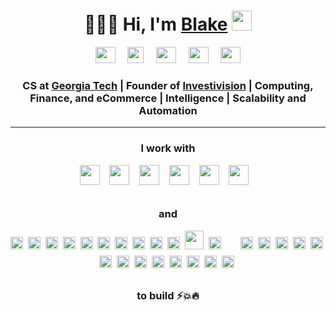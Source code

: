 <h1 align="center">👨🏻‍💻 Hi, I'm <a href="https://blakesanie.com">Blake</a> <img src="https://raw.githubusercontent.com/MartinHeinz/MartinHeinz/master/wave.gif" width="32px">
</h1>

<div align="center">
    <a href="https://blakesanie.com" target="_blank" >
    <img height="26" width="32" src="https://image.flaticon.com/icons/svg/88/88272.svg" /></a>&nbsp;&nbsp;&nbsp;&nbsp;
    <a href="mailto:blake@sanie.com" target="_blank" >
    <img height="26" src="https://image.flaticon.com/icons/svg/88/88279.svg" /></a>&nbsp;&nbsp;&nbsp;&nbsp;
    <a href="https://www.instagram.com/blake_sanie/" target="_blank" >
    <img height="26" width="32" src="https://image.flaticon.com/icons/svg/87/87390.svg" /></a>&nbsp;&nbsp;&nbsp;&nbsp;
    <a href="https://www.linkedin.com/in/blakesanie" target="_blank" >
    <img height="26" width="32" src="https://image.flaticon.com/icons/svg/87/87396.svg" /></a>&nbsp;&nbsp;&nbsp;&nbsp;
    <a href="https://paypal.me/blakesanie?locale.x=en_US" target="_blank" >
    <img height="26" width="32" src="https://image.flaticon.com/icons/svg/868/868524.svg" /></a>
</div>

<h3 align="center">CS at <a href="https://en.wikipedia.org/wiki/Georgia_Tech" target="_blank">Georgia Tech</a> | Founder of <a href="https://investivision.com" target="_blank">Investivision</a> | Computing, Finance, and eCommerce | Intelligence | Scalability and Automation</h3>

---

<h3 align="center">I work with</h3>

<div align="center">
<img height="32" style="margin-bottom: 14px;" src="https://blakesanie.com/images/cs/techUsed/python.png" />&nbsp;&nbsp;&nbsp;
<img height="32" style="margin-bottom: 14px;" src="https://blakesanie.com/images/cs/techUsed/java.png" />&nbsp;&nbsp;&nbsp;
<img height="32" style="margin-bottom: 14px;" src="https://blakesanie.com/images/cs/techUsed/js.png" />&nbsp;&nbsp;&nbsp;
<img height="32" style="margin-bottom: 14px;" src="https://blakesanie.com/images/cs/techUsed/html.png" />&nbsp;&nbsp;&nbsp;
<img height="32" style="margin-bottom: 14px;" src="https://blakesanie.com/images/cs/techUsed/css.png" />&nbsp;&nbsp;&nbsp;
<img height="32" style="margin-bottom: 14px;" src="https://blakesanie.com/images/cs/techUsed/swift.png" />&nbsp;&nbsp;&nbsp;
</div>

<h3 align="center">and</h3>

<div align="center">
<img height="20" style="margin-bottom: 10px;" src="https://blakesanie.com/images/cs/techUsed/IFTTT.jpeg" />&nbsp;
<img height="20" style="margin-bottom: 10px;" src="https://blakesanie.com/images/cs/techUsed/tensorflow.png" />&nbsp;
<img height="20" style="margin-bottom: 10px;" src="https://blakesanie.com/images/cs/techUsed/xCode.png" />&nbsp;
<img height="20" style="margin-bottom: 10px;" src="https://blakesanie.com/images/cs/techUsed/yahooFinance.png" />&nbsp;
<img height="20" style="margin-bottom: 10px;" src="https://blakesanie.com/images/cs/techUsed/heroku.png" />&nbsp;
<img height="20" style="margin-bottom: 10px;" src="https://blakesanie.com/images/cs/techUsed/npm.png" />&nbsp;
<img height="20" style="margin-bottom: 10px;" src="https://blakesanie.com/images/cs/techUsed/fireStore.png" />&nbsp;
<img height="20" style="margin-bottom: 10px;" src="https://blakesanie.com/images/cs/techUsed/reactNative.png" />&nbsp;
<img height="20" style="margin-bottom: 10px;" src="https://blakesanie.com/images/cs/techUsed/expo.png" />&nbsp;
<img height="20" style="margin-bottom: 10px;" src="https://blakesanie.com/images/cs/techUsed/jQuery.png" />&nbsp;
<img height="30" style="margin-bottom: 10px;" src="https://blakesanie.com/images/cs/techUsed/github.png" />&nbsp;
<img height="20" style="margin-bottom: 10px;" src="https://blakesanie.com/images/cs/techUsed/firebase.png" />&nbsp;
<img height="16" style="margin-bottom: 10px;" src="https://blakesanie.com/images/cs/techUsed/express.png" />&nbsp;
<img height="20" style="margin-bottom: 10px;" src="https://blakesanie.com/images/cs/techUsed/aws.png" />&nbsp;
<img height="20" style="margin-bottom: 10px;" src="https://blakesanie.com/images/cs/techUsed/keras.png" />&nbsp;
<img height="20" style="margin-bottom: 10px;" src="https://blakesanie.com/images/cs/techUsed/placesAPI.png" />&nbsp;
<img height="20" style="margin-bottom: 10px;" src="https://blakesanie.com/images/cs/techUsed/matPlotLib.png" />&nbsp;
<img height="20" style="margin-bottom: 10px;" src="https://blakesanie.com/images/cs/techUsed/googleCloudPlatform.png" />&nbsp;
<img height="20" style="margin-bottom: 10px;" src="https://blakesanie.com/images/cs/techUsed/postgreSQL.png" />&nbsp;
<img height="20" style="margin-bottom: 10px;" src="https://blakesanie.com/images/cs/techUsed/twitterDev.png" />&nbsp;
<img height="20" style="margin-bottom: 10px;" src="https://blakesanie.com/images/cs/techUsed/quantopian.png" />&nbsp;
<img height="20" style="margin-bottom: 10px;" src="https://blakesanie.com/images/cs/techUsed/selenium.png" />&nbsp;
<img height="20" style="margin-bottom: 10px;" src="https://blakesanie.com/images/cs/techUsed/scikitLearn.png" />&nbsp;
<img height="20" style="margin-bottom: 10px;" src="https://blakesanie.com/images/cs/techUsed/appStoreConnect.png" />&nbsp;
<img height="20" style="margin-bottom: 10px;" src="https://blakesanie.com/images/cs/techUsed/stripe.png" />&nbsp;
<img height="20" style="margin-bottom: 10px;" src="https://blakesanie.com/images/cs/techUsed/nodejs.png" />&nbsp;
</div>

<h3 align="center">to build ⚡💥🔥</h3>
